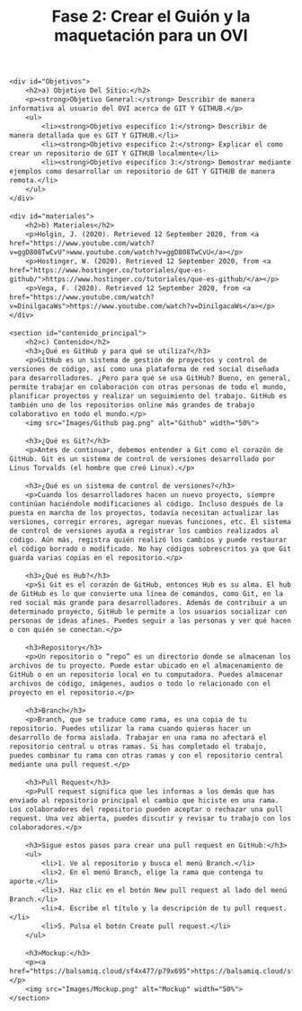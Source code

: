 <!DOCTYPE html>
<html lang="en">
<head>
    <meta charset="UTF-8">
    <meta name="viewport" content="width=device-width, initial-scale=1.0">
    <title>OVI GIT & GITHUB</title>
    <style>
        h1 {
            text-align: center;
        }
    </style>
</head>

<body>
    <header>
        <h1>Fase 2: Crear el Guión y la maquetación para un OVI</h1>
    </header>

    <div id="Objetivos">
        <h2>a) Objetivo Del Sitio:</h2>
        <p><strong>Objetivo General:</strong> Describir de manera informativa al usuario del OVI acerca de GIT Y GITHUB.</p>
        <ul>
            <li><strong>Objetivo especifico 1:</strong> Describir de manera detallada que es GIT Y GITHUB.</li>
            <li><strong>Objetivo especifico 2:</strong> Explicar el como crear un repositorio de GIT Y GITHUB localmente</li>
            <li><strong>Objetivo especifico 3:</strong> Demostrar mediante ejemplos como desarrollar un repositorio de GIT Y GITHUB de manera remota.</li>
        </ul>
    </div>

    <div id="materiales">
        <h2>b) Materiales</h2>
        <p>Holgin, J. (2020). Retrieved 12 September 2020, from <a href="https://www.youtube.com/watch?v=ggD808TwCvU">www.youtube.com/watch?v=ggD808TwCvU</a></p>
        <p>Hostinger, W. (2020). Retrieved 12 September 2020, from <a href="https://www.hostinger.co/tutoriales/que-es-github/">https://www.hostinger.co/tutoriales/que-es-github/</a></p>
        <p>Vega, F. (2020). Retrieved 12 September 2020, from <a href="https://www.youtube.com/watch?v=DinilgacaWs">https://www.youtube.com/watch?v=DinilgacaWs</a></p>
    </div>

    <section id="contenido_principal">
        <h2>c) Contenido</h2>
        <h3>¿Qué es GitHub y para qué se utiliza?</h3>
        <p>GitHub es un sistema de gestión de proyectos y control de versiones de código, así como una plataforma de red social diseñada para desarrolladores. ¿Pero para qué se usa GitHub? Bueno, en general, permite trabajar en colaboración con otras personas de todo el mundo, planificar proyectos y realizar un seguimiento del trabajo. GitHub es también uno de los repositorios online más grandes de trabajo colaborativo en todo el mundo.</p>
        <img src="Images/Github pag.png" alt="Github" width="50%">

        <h3>¿Qué es Git?</h3>
        <p>Antes de continuar, debemos entender a Git como el corazón de GitHub. Git es un sistema de control de versiones desarrollado por Linus Torvalds (el hombre que creó Linux).</p>
        
        <h3>¿Qué es un sistema de control de versiones?</h3>
        <p>Cuando los desarrolladores hacen un nuevo proyecto, siempre continúan haciéndole modificaciones al código. Incluso después de la puesta en marcha de los proyectos, todavía necesitan actualizar las versiones, corregir errores, agregar nuevas funciones, etc. El sistema de control de versiones ayuda a registrar los cambios realizados al código. Aún más, registra quién realizó los cambios y puede restaurar el código borrado o modificado. No hay códigos sobrescritos ya que Git guarda varias copias en el repositorio.</p>
        
        <h3>¿Qué es Hub?</h3>
        <p>Si Git es el corazón de GitHub, entonces Hub es su alma. El hub de GitHub es lo que convierte una línea de comandos, como Git, en la red social más grande para desarrolladores. Además de contribuir a un determinado proyecto, GitHub le permite a los usuarios socializar con personas de ideas afines. Puedes seguir a las personas y ver qué hacen o con quién se conectan.</p>
        
        <h3>Repository</h3>
        <p>Un repositorio o “repo” es un directorio donde se almacenan los archivos de tu proyecto. Puede estar ubicado en el almacenamiento de GitHub o en un repositorio local en tu computadora. Puedes almacenar archivos de código, imágenes, audios o todo lo relacionado con el proyecto en el repositorio.</p>

        <h3>Branch</h3>
        <p>Branch, que se traduce como rama, es una copia de tu repositorio. Puedes utilizar la rama cuando quieras hacer un desarrollo de forma aislada. Trabajar en una rama no afectará el repositorio central u otras ramas. Si has completado el trabajo, puedes combinar tu rama con otras ramas y con el repositorio central mediante una pull request.</p>

        <h3>Pull Request</h3>
        <p>Pull request significa que les informas a los demás que has enviado al repositorio principal el cambio que hiciste en una rama. Los colaboradores del repositorio pueden aceptar o rechazar una pull request. Una vez abierta, puedes discutir y revisar tu trabajo con los colaboradores.</p>

        <h3>Sigue estos pasos para crear una pull request en GitHub:</h3>
        <ul>
            <li>1. Ve al repositorio y busca el menú Branch.</li>
            <li>2. En el menú Branch, elige la rama que contenga tu aporte.</li>
            <li>3. Haz clic en el botón New pull request al lado del menú Branch.</li>
            <li>4. Escribe el título y la descripción de tu pull request.</li>
            <li>5. Pulsa el botón Create pull request.</li>
        </ul>

        <h3>Mockup:</h3>
        <p><a href="https://balsamiq.cloud/sf4x477/p79x695">https://balsamiq.cloud/sf4x477/p79x695</a></p>
        <img src="Images/Mockup.png" alt="Mockup" width="50%">
    </section>
</body>

</html>